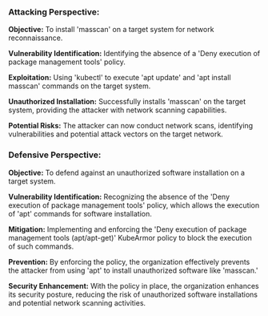 ### Attacking Perspective:

**Objective:** To install 'masscan' on a target system for network reconnaissance.

**Vulnerability Identification:** Identifying the absence of a 'Deny execution of package management tools' policy.

**Exploitation:** Using 'kubectl' to execute 'apt update' and 'apt install masscan' commands on the target system.

**Unauthorized Installation:** Successfully installs 'masscan' on the target system, providing the attacker with network scanning capabilities.

**Potential Risks:** The attacker can now conduct network scans, identifying vulnerabilities and potential attack vectors on the target network.

### Defensive Perspective:

**Objective:** To defend against an unauthorized software installation on a target system.

**Vulnerability Identification:** Recognizing the absence of the 'Deny execution of package management tools' policy, which allows the execution of 'apt' commands for software installation.

**Mitigation:** Implementing and enforcing the 'Deny execution of package management tools (apt/apt-get)' KubeArmor policy to block the execution of such commands.

**Prevention:** By enforcing the policy, the organization effectively prevents the attacker from using 'apt' to install unauthorized software like 'masscan.'

**Security Enhancement:** With the policy in place, the organization enhances its security posture, reducing the risk of unauthorized software installations and potential network scanning activities.




